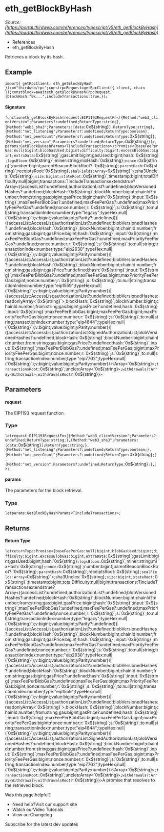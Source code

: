 # eth_getBlockByHash

*Source: [https://portal.thirdweb.com/references/typescript/v5/eth_getBlockByHash](https://portal.thirdweb.com/references/typescript/v5/eth_getBlockByHash)*

* References
* eth_getBlockByHash

Retrieves a block by its hash.

## Example

`import{ getRpcClient, eth_getBlockByHash }from"thirdweb/rpc";constrpcRequest=getRpcClient({ client, chain });constblock=awaiteth_getBlockByHash(rpcRequest, {blockHash:"0x...",includeTransactions:true,});`
#### Signature

`functioneth_getBlockByHash(request:EIP1193RequestFn<[{Method:"web3_clientVersion";Parameters?:undefined;ReturnType:string}, {Method:"web3_sha3";Parameters:[data:`0x${string}`];ReturnType:string}, {Method:"net_listening";Parameters?:undefined;ReturnType:boolean}, {Method:"net_peerCount";Parameters?:undefined;ReturnType:`0x${string}`}, {Method:"net_version";Parameters?:undefined;ReturnType:`0x${string}`}]>,params:GetBlockByHashParams<TIncludeTransactions>):Promise<{baseFeePerGas:null|bigint;blobGasUsed:bigint;difficulty:bigint;excessBlobGas:bigint;extraData:`0x${string}`;gasLimit:bigint;gasUsed:bigint;hash:`0x${string}`;logsBloom:`0x${string}`;miner:string;mixHash:`0x${string}`;nonce:`0x${string}`;number:bigint;parentBeaconBlockRoot?:`0x${string}`;parentHash:`0x${string}`;receiptsRoot:`0x${string}`;sealFields:Array<`0x${string}`>;sha3Uncles:`0x${string}`;size:bigint;stateRoot:`0x${string}`;timestamp:bigint;totalDifficulty:null|bigint;transactions:TIncludeTransactionsextendstrue?Array<({accessList?:undefined;authorizationList?:undefined;blobVersionedHashes?:undefined;blockHash:`0x${string}`;blockNumber:bigint;chainId?:number;from:string;gas:bigint;gasPrice:bigint;hash:`0x${string}`;input:`0x${string}`;maxFeePerBlobGas?:undefined;maxFeePerGas?:undefined;maxPriorityFeePerGas?:undefined;nonce:number;r:`0x${string}`;s:`0x${string}`;to:null|string;transactionIndex:number;type:"legacy";typeHex:null|(`0x${string}`);v:bigint;value:bigint;yParity?:undefined})|({accessList:AccessList;authorizationList?:undefined;blobVersionedHashes?:undefined;blockHash:`0x${string}`;blockNumber:bigint;chainId:number;from:string;gas:bigint;gasPrice:bigint;hash:`0x${string}`;input:`0x${string}`;maxFeePerBlobGas?:undefined;maxFeePerGas?:undefined;maxPriorityFeePerGas?:undefined;nonce:number;r:`0x${string}`;s:`0x${string}`;to:null|string;transactionIndex:number;type:"eip2930";typeHex:null|(`0x${string}`);v:bigint;value:bigint;yParity:number})|({accessList:AccessList;authorizationList?:undefined;blobVersionedHashes?:undefined;blockHash:`0x${string}`;blockNumber:bigint;chainId:number;from:string;gas:bigint;gasPrice?:undefined;hash:`0x${string}`;input:`0x${string}`;maxFeePerBlobGas?:undefined;maxFeePerGas:bigint;maxPriorityFeePerGas:bigint;nonce:number;r:`0x${string}`;s:`0x${string}`;to:null|string;transactionIndex:number;type:"eip1559";typeHex:null|(`0x${string}`);v:bigint;value:bigint;yParity:number})|({accessList:AccessList;authorizationList?:undefined;blobVersionedHashes:readonlyArray<`0x${string}`>;blockHash:`0x${string}`;blockNumber:bigint;chainId:number;from:string;gas:bigint;gasPrice?:undefined;hash:`0x${string}`;input:`0x${string}`;maxFeePerBlobGas:bigint;maxFeePerGas:bigint;maxPriorityFeePerGas:bigint;nonce:number;r:`0x${string}`;s:`0x${string}`;to:null|string;transactionIndex:number;type:"eip4844";typeHex:null|(`0x${string}`);v:bigint;value:bigint;yParity:number})|({accessList:AccessList;authorizationList:SignedAuthorizationList;blobVersionedHashes?:undefined;blockHash:`0x${string}`;blockNumber:bigint;chainId:number;from:string;gas:bigint;gasPrice?:undefined;hash:`0x${string}`;input:`0x${string}`;maxFeePerBlobGas?:undefined;maxFeePerGas:bigint;maxPriorityFeePerGas:bigint;nonce:number;r:`0x${string}`;s:`0x${string}`;to:null|string;transactionIndex:number;type:"eip7702";typeHex:null|(`0x${string}`);v:bigint;value:bigint;yParity:number})>:Array<`0x${string}`>;transactionsRoot:`0x${string}`;uncles:Array<`0x${string}`>;withdrawals?:Array<Withdrawal>;withdrawalsRoot?:`0x${string}`}>`
## Parameters

#### request

The EIP1193 request function.

### Type

`letrequest:EIP1193RequestFn<[{Method:"web3_clientVersion";Parameters?:undefined;ReturnType:string;},{Method:"web3_sha3";Parameters:[data:`0x${string}`];ReturnType:string;},{Method:"net_listening";Parameters?:undefined;ReturnType:boolean;},{Method:"net_peerCount";Parameters?:undefined;ReturnType:`0x${string}`;},{Method:"net_version";Parameters?:undefined;ReturnType:`0x${string}`;},]>;`
#### params

The parameters for the block retrieval.

### Type

`letparams:GetBlockByHashParams<TIncludeTransactions>;`
## Returns

#### Return Type

`letreturnType:Promise<{baseFeePerGas:null|bigint;blobGasUsed:bigint;difficulty:bigint;excessBlobGas:bigint;extraData:`0x${string}`;gasLimit:bigint;gasUsed:bigint;hash:`0x${string}`;logsBloom:`0x${string}`;miner:string;mixHash:`0x${string}`;nonce:`0x${string}`;number:bigint;parentBeaconBlockRoot?:`0x${string}`;parentHash:`0x${string}`;receiptsRoot:`0x${string}`;sealFields:Array<`0x${string}`>;sha3Uncles:`0x${string}`;size:bigint;stateRoot:`0x${string}`;timestamp:bigint;totalDifficulty:null|bigint;transactions:TIncludeTransactionsextendstrue?Array<({accessList?:undefined;authorizationList?:undefined;blobVersionedHashes?:undefined;blockHash:`0x${string}`;blockNumber:bigint;chainId?:number;from:string;gas:bigint;gasPrice:bigint;hash:`0x${string}`;input:`0x${string}`;maxFeePerBlobGas?:undefined;maxFeePerGas?:undefined;maxPriorityFeePerGas?:undefined;nonce:number;r:`0x${string}`;s:`0x${string}`;to:null|string;transactionIndex:number;type:"legacy";typeHex:null|(`0x${string}`);v:bigint;value:bigint;yParity?:undefined})|({accessList:AccessList;authorizationList?:undefined;blobVersionedHashes?:undefined;blockHash:`0x${string}`;blockNumber:bigint;chainId:number;from:string;gas:bigint;gasPrice:bigint;hash:`0x${string}`;input:`0x${string}`;maxFeePerBlobGas?:undefined;maxFeePerGas?:undefined;maxPriorityFeePerGas?:undefined;nonce:number;r:`0x${string}`;s:`0x${string}`;to:null|string;transactionIndex:number;type:"eip2930";typeHex:null|(`0x${string}`);v:bigint;value:bigint;yParity:number})|({accessList:AccessList;authorizationList?:undefined;blobVersionedHashes?:undefined;blockHash:`0x${string}`;blockNumber:bigint;chainId:number;from:string;gas:bigint;gasPrice?:undefined;hash:`0x${string}`;input:`0x${string}`;maxFeePerBlobGas?:undefined;maxFeePerGas:bigint;maxPriorityFeePerGas:bigint;nonce:number;r:`0x${string}`;s:`0x${string}`;to:null|string;transactionIndex:number;type:"eip1559";typeHex:null|(`0x${string}`);v:bigint;value:bigint;yParity:number})|({accessList:AccessList;authorizationList?:undefined;blobVersionedHashes:readonlyArray<`0x${string}`>;blockHash:`0x${string}`;blockNumber:bigint;chainId:number;from:string;gas:bigint;gasPrice?:undefined;hash:`0x${string}`;input:`0x${string}`;maxFeePerBlobGas:bigint;maxFeePerGas:bigint;maxPriorityFeePerGas:bigint;nonce:number;r:`0x${string}`;s:`0x${string}`;to:null|string;transactionIndex:number;type:"eip4844";typeHex:null|(`0x${string}`);v:bigint;value:bigint;yParity:number})|({accessList:AccessList;authorizationList:SignedAuthorizationList;blobVersionedHashes?:undefined;blockHash:`0x${string}`;blockNumber:bigint;chainId:number;from:string;gas:bigint;gasPrice?:undefined;hash:`0x${string}`;input:`0x${string}`;maxFeePerBlobGas?:undefined;maxFeePerGas:bigint;maxPriorityFeePerGas:bigint;nonce:number;r:`0x${string}`;s:`0x${string}`;to:null|string;transactionIndex:number;type:"eip7702";typeHex:null|(`0x${string}`);v:bigint;value:bigint;yParity:number})>:Array<`0x${string}`>;transactionsRoot:`0x${string}`;uncles:Array<`0x${string}`>;withdrawals?:Array<Withdrawal>;withdrawalsRoot?:`0x${string}`}>`A promise that resolves to the retrieved block.

Was this page helpful?

* Need help?Visit our support site
* Watch ourVideo Tutorials
* View ourChangelog

Subscribe for the latest dev updates


